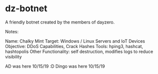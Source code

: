 # dz-botnet
A friendly botnet created by the members of dayzero.

Notes:

Name: Chalky Mint
Target: Windows / Linux Servers and IoT Devices 
Objective: DDoS Capabilities, Crack Hashes
Tools: hping3, hashcat, hashtopolis
Other Functionality: self destruction, modifies logs to reduce visibility

AD was here 10/15/19 :D
Dingo was here 10/15/19

